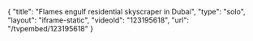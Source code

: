 {
    "title": "Flames engulf residential skyscraper in Dubai",
    "type": "solo",
    "layout": "iframe-static",
    "videoId": "123195618",
    "url": "\/tvpembed\/123195618"
}